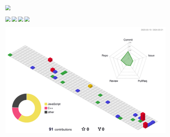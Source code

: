 <div>
<img src="https://github-readme-stats.vercel.app/api/top-langs/?username=seunghun-5945&layout=compact&theme=tokyonight"><br><br>
<img src="https://github-readme-stats.vercel.app/api?username=seunghun-5945&show_icons=true&theme=tokyonight">

<img src="https://img.shields.io/badge/React-007396?style=flat&logo=React&logoColor=white" />
<img src="https://img.shields.io/badge/HTML5-E34F26?style=flat&logo=HTML5&logoColor=white" />
<img src="https://img.shields.io/badge/CSS3-1572B6?style=flat&logo=CSS3&logoColor=white" />

![](./profile-3d-contrib/profile-gitblock.svg)
  </div>
